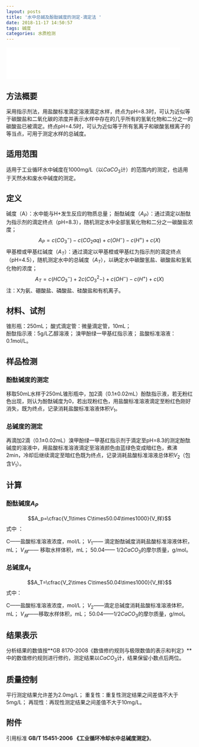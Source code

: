 ```yaml
---
layout: posts
title: '水中总碱及酚酞碱度的测定-滴定法 '
date: 2018-11-17 14:50:57
tags: 碱度
categories: 水质检测
---
```

<iframe frameborder="no" border="0" marginwidth="0" marginheight="0" width=470 height=86 src="//music.163.com/outchain/player?type=2&id=4405800&auto=1&height=66"></iframe>

## 方法概要
采用指示剂法，用盐酸标准滴定溶液滴定水样，终点为pH=8.3时，可认为近似等于碳酸盐和二氧化碳的浓度并表示水样中存在的几乎所有的氢氧化物和二分之一的碳酸盐已被滴定。终点pH=4.5时，可认为近似等于所有氢离子和碳酸氢根离子的等当点，可用于测定水样的总碱度。
## 适用范围
适用于工业循环水中碱度在1000mg/L（以$CaCO_3$计）的范围内的测定，也适用于天然水和废水中碱度的测定。
## 定义
碱度（A）：水中能与H+发生反应的物质总量；
酚酞碱度（$A_P$）：通过滴定以酚酞为指示剂的滴定终点（pH=8.3），随机测定水中全部氢氧化物和二分之一碳酸盐浓度；
 $$A_P=c(CO_{3}^-)-c(CO_2 aq)+c(OH^-)-c(H^+)+c(X)$$
甲基橙或甲基红碱度（$A_T$）：通过滴定以甲基橙或甲基红为指示剂的滴定终点（pH=4.5），随机测定水中的总碱度（$A_T$），以确定水中碳酸氢盐、碳酸盐和氢氧化物的浓度；
 $$A_T=c(HCO_{3}^-)+2c(CO_{3}^2-)+c(OH^-)-c(H^+)+c(X)$$
注：X为氨、硼酸盐、磷酸盐、硅酸盐和有机离子。
## 材料、试剂
锥形瓶：250mL；
酸式滴定管：微量滴定管，10mL；    
酚酞指示液：5g/L乙醇溶液；
溴甲酚绿一甲基红指示液；
盐酸标准溶液：0.1mol/L。
## 样品检测
### 酚酞碱度的测定
移取50mL水样于250mL锥形瓶中，加2滴（0.1±0.02mL）酚酞指示液，若无粉红色出现，则认为酚酞碱度为0，若出现粉红色，用盐酸标准溶液滴定至粉红色刚好消失，既为终点，记录消耗盐酸标准溶液体积$V_1$。
### 总碱度的测定
再滴加2滴（0.1±0.02mL）溴甲酚绿一甲基红指示剂于滴定至pH=8.3的测定酚酞碱度的溶液中，用盐酸标准溶液滴定至溶液颜色由蓝绿色变成暗红色，煮沸2min，冷却后继续滴定至暗红色既为终点，记录消耗盐酸标准溶液总体积$V_2$（包含$V_1$）。
## 计算
### 酚酞碱度$A_P$
 $$A_p=\cfrac{V_1\times C\times50.04\times1000}{V_样}$$
式中 ：

C——盐酸标准溶液浓度，mol/L；
$V_1$—— 滴定酚酞碱度消耗盐酸标准溶液体积，mL；
$V_样$—— 移取水样体积，mL；
50.04—— 1/2$CaCO_3$的摩尔质量，g/mol。

### 总碱度$A_t$
 $$A_T=\cfrac{V_2\times C\times50.04\times1000}{V_样}$$
式中：

C——盐酸标准溶液浓度，mol/L；
$V_2$——滴定总碱度消耗盐酸标准溶液体积，mL；
$V_样$——移取水样体积，mL；
50.04——1/2$CaCO_3$的摩尔质量，g/mol。

## 结果表示
分析结果的数值按**GB 8170-2008《数值修约规则与极限数值的表示和判定》**中的数值修约规则进行修约，测定结果以$CaCO_3$计，结果保留小数点后两位。
## 质量控制
平行测定结果允许差为2.0mg/L；
重复性：重复性测定结果之间差值不大于5mg/L；
再现性：再现性测定结果之间差值不大于10mg/L。
## 附件
引用标准  **GB/T 15451-2006  《工业循环冷却水中总碱度测定》**。
